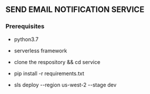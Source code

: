 ## SEND EMAIL NOTIFICATION SERVICE
### Prerequisites
* python3.7
* serverless framework

* clone the respository && cd service
* pip install -r requirements.txt
* sls deploy --region us-west-2 --stage dev
